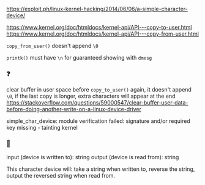 https://exploit.ph/linux-kernel-hacking/2014/06/06/a-simple-character-device/

https://www.kernel.org/doc/htmldocs/kernel-api/API---copy-to-user.html
https://www.kernel.org/doc/htmldocs/kernel-api/API---copy-from-user.html

`copy_from_user()` doesn't append `\0`

`printk()` must have `\n` for guaranteed showing with `dmesg`

### ❓
clear buffer in user space before `copy_to_user()` again,
it doesn't append `\0`,
if the last copy is longer,
extra characters will appear at the end
https://stackoverflow.com/questions/59000547/clear-buffer-user-data-before-doing-another-write-on-a-linux-device-driver

simple_char_device: module verification failed: signature and/or required key missing - tainting kernel

### 🍺
input (device is written to): string
output (device is read from): string

This character device will:
take a string when written to,
reverse the string,
output the reversed string when read from.
